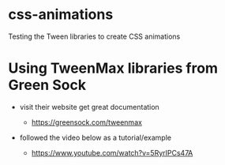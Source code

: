 # css-animations
Testing the Tween libraries to create CSS animations

Using TweenMax libraries from Green Sock
========================================
- visit their website get great documentation
    + https://greensock.com/tweenmax
    
- followed the video below as a tutorial/example
    + https://www.youtube.com/watch?v=5RyrIPCs47A
